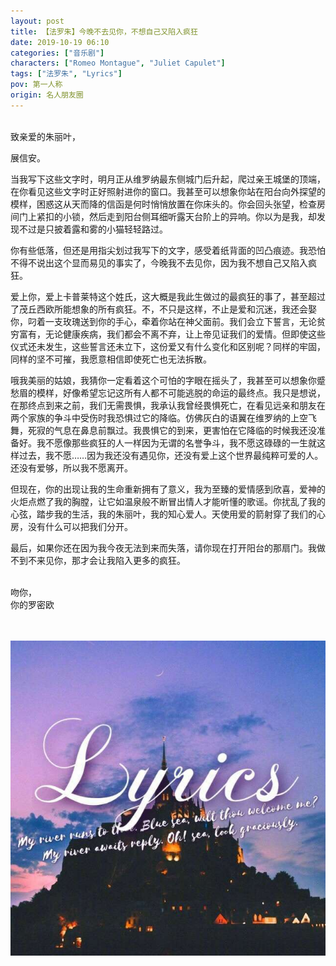 ```yaml
---
layout: post
title: 【法罗朱】今晚不去见你，不想自己又陷入疯狂
date: 2019-10-19 06:10
categories: ["音乐剧"]
characters: ["Romeo Montague", "Juliet Capulet"]
tags: ["法罗朱", "Lyrics"]
pov: 第一人称
origin: 名人朋友圈
---
```


<br>
致亲爱的朱丽叶，

展信安。

当我写下这些文字时，明月正从维罗纳最东侧城门后升起，爬过亲王城堡的顶端，在你看见这些文字时正好照射进你的窗口。我甚至可以想象你站在阳台向外探望的模样，困惑这从天而降的信函是何时悄悄放置在你床头的。你会回头张望，检查房间门上紧扣的小锁，然后走到阳台侧耳细听露天台阶上的异响。你以为是我，却发现不过是只披着露和雾的小猫轻轻路过。

你有些低落，但还是用指尖划过我写下的文字，感受着纸背面的凹凸痕迹。我恐怕不得不说出这个显而易见的事实了，今晚我不去见你，因为我不想自己又陷入疯狂。

爱上你，爱上卡普莱特这个姓氏，这大概是我此生做过的最疯狂的事了，甚至超过了茂丘西欧所能想象的所有疯狂。不，不只是这样，不止是爱和沉迷，我还会娶你，叼着一支玫瑰送到你的手心，牵着你站在神父面前。我们会立下誓言，无论贫穷富有，无论健康疾病，我们都会不离不弃，让上帝见证我们的爱情。但即使这些仪式还未发生，这些誓言还未立下，这份爱又有什么变化和区别呢？同样的牢固，同样的坚不可摧，我愿意相信即使死亡也无法拆散。

哦我美丽的姑娘，我猜你一定看着这个可怕的字眼在摇头了，我甚至可以想象你蹙愁眉的模样，好像希望忘记这所有人都不可能逃脱的命运的最终点。我只是想说，在那终点到来之前，我们无需畏惧，我承认我曾经畏惧死亡，在看见远亲和朋友在两个家族的争斗中受伤时我恐惧过它的降临。仿佛灰白的语翼在维罗纳的上空飞舞，死寂的气息在鼻息前飘过。我畏惧它的到来，更害怕在它降临的时候我还没准备好。我不愿像那些疯狂的人一样因为无谓的名誉争斗，我不愿这碌碌的一生就这样过去，我不愿……因为我还没有遇见你，还没有爱上这个世界最纯粹可爱的人。还没有爱够，所以我不愿离开。

但现在，你的出现让我的生命重新拥有了意义，我为至臻的爱情感到欣喜，爱神的火炬点燃了我的胸膛，让它如温泉般不断冒出情人才能听懂的歌谣。你扰乱了我的心弦，踏步我的生活，我的朱丽叶，我的知心爱人。天使用爱的箭射穿了我们的心房，没有什么可以把我们分开。

最后，如果你还在因为我今夜无法到来而失落，请你现在打开阳台的那扇门。我做不到不来见你，那才会让我陷入更多的疯狂。

<br>
吻你，<br>
你的罗密欧

<br><br>
![](https://github.com/junesirius/junesirius.github.io/blob/master/assets/images/mrpyq/2019-10-19-Lyrics.jpg)
